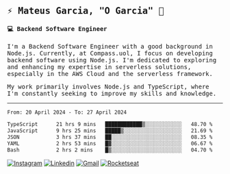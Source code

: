 
<samp>
  
## ⚡ Mateus Garcia, "O Garcia" :rocket: 
  

#### 💻 Backend Software Engineer

I'm a Backend Software Engineer with a good background in Node.js. Currently, at Compass.uol, I focus on developing backend software using Node.js. I'm dedicated to exploring and enhancing my expertise in serverless solutions, especially in the AWS Cloud and the serverless framework.

My work primarily involves Node.js and TypeScript, where I'm constantly seeking to improve my skills and knowledge.

---

<!--START_SECTION:waka-->

```txt
From: 20 April 2024 - To: 27 April 2024

TypeScript      21 hrs 9 mins   ████████████▒░░░░░░░░░░░░   48.70 %
JavaScript      9 hrs 25 mins   █████▒░░░░░░░░░░░░░░░░░░░   21.69 %
JSON            3 hrs 37 mins   ██░░░░░░░░░░░░░░░░░░░░░░░   08.35 %
YAML            2 hrs 53 mins   █▓░░░░░░░░░░░░░░░░░░░░░░░   06.67 %
Bash            2 hrs 2 mins    █▒░░░░░░░░░░░░░░░░░░░░░░░   04.70 %
```

<!--END_SECTION:waka-->
  
</samp>

[![Instagram](https://img.shields.io/badge/-Mateus%20Garcia-c080ff?style=flat-square&labelColor=c080ff&logo=instagram&logoColor=white&link=https://www.instagram.com/mpg.x)](https://www.instagram.com/mpg.x) 
[![Linkedin](https://img.shields.io/badge/-Mateus%20Garcia-c080ff?style=flat-square&logo=Linkedin&logoColor=white&link=https://www.linkedin.com/in/mpgxc)](https://www.linkedin.com/in/mateusogarcia) 
[![Gmail](https://img.shields.io/badge/-mpgx5.c@gmail.com-c080ff?style=flat-square&logo=Gmail&logoColor=white&link=mailto:diego.schell.f@gmail.com)](mailto:mpgx5.c@gmail.com)
[![Rocketseat](https://img.shields.io/badge/-Rocketseat%20Profile-c080ff?style=flat-square&labelColor=c080ff&logoColor=white&link=https://app.rocketseat.com.br/me/mpgxc)](https://app.rocketseat.com.br/me/mpgxc)
